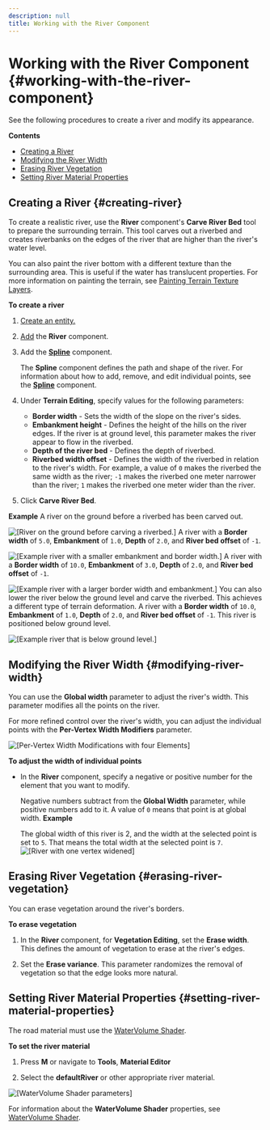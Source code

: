 ```yaml
---
description: null
title: Working with the River Component
---
```

# Working with the River Component {#working-with-the-river-component}

See the following procedures to create a river and modify its appearance\.

**Contents**
+ [Creating a River](#creating-river)
+ [Modifying the River Width](#modifying-river-width)
+ [Erasing River Vegetation](#erasing-river-vegetation)
+ [Setting River Material Properties](#setting-river-material-properties)

## Creating a River {#creating-river}

To create a realistic river, use the **River** component's **Carve River Bed** tool to prepare the surrounding terrain\. This tool carves out a riverbed and creates riverbanks on the edges of the river that are higher than the river's water level\.

You can also paint the river bottom with a different texture than the surrounding area\. This is useful if the water has translucent properties\. For more information on painting the terrain, see [Painting Terrain Texture Layers](/docs/userguide/terrain/texture-layers-paint.md)\.

**To create a river**

1. [Create an entity\.](/docs/userguide/creating-entity.md)

1. [Add](/docs/userguide/components/working-adding.md) the **River** component\.

1. Add the **[Spline](/docs/userguide/components/spline.md)** component\.

   The **Spline** component defines the path and shape of the river\. For information about how to add, remove, and edit individual points, see the **[Spline](/docs/userguide/components/spline.md)** component\.

1. Under **Terrain Editing**, specify values for the following parameters:
   + **Border width** - Sets the width of the slope on the river's sides\.
   + **Embankment height** - Defines the height of the hills on the river edges\. If the river is at ground level, this parameter makes the river appear to flow in the riverbed\.
   + **Depth of the river bed** - Defines the depth of riverbed\.
   + **Riverbed width offset** - Defines the width of the riverbed in relation to the river's width\. For example, a value of `0` makes the riverbed the same width as the river; `-1` makes the riverbed one meter narrower than the river; `1` makes the riverbed one meter wider than the river\.

1. Click **Carve River Bed**\.

**Example**
A river on the ground before a riverbed has been carved out\.

![\[River on the ground before carving a riverbed.\]](/images/userguide/component/carving-riverbed-1.png)
A river with a **Border width** of `5.0`, **Embankment** of `1.0`, **Depth** of `2.0`, and **River bed offset** of `-1`\.

![\[Example river with a smaller embankment and border width.\]](/images/userguide/component/carving-riverbed-2.png)
A river with a **Border width** of `10.0`, **Embankment** of `3.0`, **Depth** of `2.0`, and **River bed offset** of `-1`\.

![\[Example river with a larger border width and embankment.\]](/images/userguide/component/carving-riverbed-3.png)
You can also lower the river below the ground level and carve the riverbed\. This achieves a different type of terrain deformation\.
A river with a **Border width** of `10.0`, **Embankment** of `1.0`, **Depth** of `2.0`, and **River bed offset** of `-1`\. This river is positioned below ground level\.

![\[Example river that is below ground level.\]](/images/userguide/component/carving-riverbed-4.png)

## Modifying the River Width {#modifying-river-width}

You can use the **Global width** parameter to adjust the river's width\. This parameter modifies all the points on the river\.

For more refined control over the river's width, you can adjust the individual points with the **Per\-Vertex Width Modifiers** parameter\.

![\[Per-Vertex Width Modifications with four Elements\]](/images/userguide/component/modifying-road-width-1.png)

**To adjust the width of individual points**
+ In the **River** component, specify a negative or positive number for the element that you want to modify\.

  Negative numbers subtract from the **Global Width** parameter, while positive numbers add to it\. A value of `0` means that point is at global width\.
**Example**

  The global width of this river is 2, and the width at the selected point is set to `5`\. That means the total width at the selected point is `7`\.
![\[River with one vertex widened\]](/images/userguide/component/modifying-river-width-2.png)

## Erasing River Vegetation {#erasing-river-vegetation}

You can erase vegetation around the river's borders\.

**To erase vegetation**

1. In the **River** component, for **Vegetation Editing**, set the **Erase width**\. This defines the amount of vegetation to erase at the river's edges\.

1. Set the **Erase variance**\. This parameter randomizes the removal of vegetation so that the edge looks more natural\.

## Setting River Material Properties {#setting-river-material-properties}

The road material must use the [WaterVolume Shader](/docs/userguide/shaders/watervolume.md)\.

**To set the river material**

1. Press **M** or navigate to **Tools**, **Material Editor**

1. Select the **defaultRiver** or other appropriate river material\.

![\[WaterVolume Shader parameters\]](/images/userguide/component/setting-river-materials-1.png)

For information about the **WaterVolume Shader** properties, see [WaterVolume Shader](/docs/userguide/shaders/watervolume.md)\.